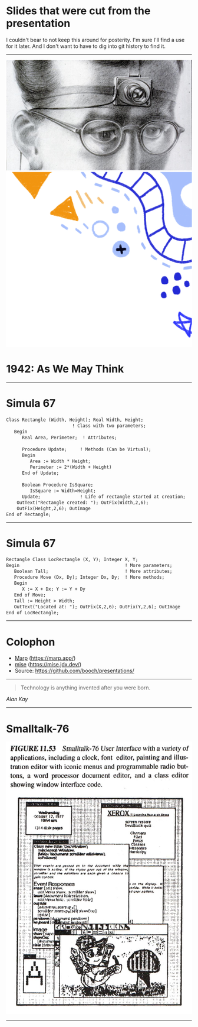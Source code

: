 # Slides that were cut from the presentation

I couldn't bear to not keep this around for posterity.
I'm sure I'll find a use for it later.
And I don't want to have to dig into git history to find it.

---
![bg width:100%](assets/As-We-May-Think-top-drawing.jpg)
![RubyConf 2024 doodle](assets/RubyConf-2024-background-doodle-2.png)
# 1942: As We May Think

<!-- 
- 1945: As We May Think
    - _The Atlantic_ magazine, July 1945
    - Engelbart read it in 1945 and again in 1961
        - Inspired him to design a sort of memex!
        - Wrote "A Conceptual Framework for the Augmentation of Man's Intellect"
            - 1963
- Vannevar Bush
    - Engineer
        - Analog computers
            - Differential equation solvers
    - MIT
        - PhD
        - Dean of Engineering
    - Lots of government science agencies
        - Head of NACA (NASA's predecessor)
        - Organization overseeing Manhattan Project
            - Was in the 2023 Oppenheimer movie
    - Founded Raytheon
- memex (memory expansion)
    - store all of your books, records, and communications
    - desk with microfilm screens
    - supplement memory
    - shared and collective memories
    - associative indexing "trails" of research
- Innovative ideas
    - hypertext
    - personal computers
    - Internet/Web
    - speech recognition
    - online encyclopedias
    - information science/processing/work/society/literacy
    - information overload
- Ted Nelson referred to it when he conceived "hypertext" in 1960
- Primary sources:
    - https://www.theatlantic.com/magazine/archive/1945/07/as-we-may-think/303881/
        - paywalled
    - https://cdn.theatlantic.com/media/archives/1945/07/176-1/132407932.pdf
    - https://www.w3.org/History/1945/vbush/vbush.shtml
    - Abridged version in _Life_ magazine, September 10, 1945
        - https://worrydream.com/refs/Bush_1945_-_As_We_May_Think_(Life_Magazine).pdf
        - Adds some drawings
    - https://dougengelbart.org/pubs/augment-133183-AHI-Vistas.html
- Photo credit: https://www.michaeljkramer.net/wp-content/uploads/2021/09/Bush_The-Memex.jpg
- Photo credit (memex): https://erinkmalone.medium.com/foreseeing-the-future-the-legacy-of-vannevar-bush-c418edc9a4ee
-->

---
# Simula 67

~~~ simula-67
Class Rectangle (Width, Height); Real Width, Height;
                         ! Class with two parameters;
   Begin
      Real Area, Perimeter;  ! Attributes;

      Procedure Update;     ! Methods (Can be Virtual);
      Begin
         Area := Width * Height;
         Perimeter := 2*(Width + Height)
      End of Update;

      Boolean Procedure IsSquare;
         IsSquare := Width=Height;
      Update;               ! Life of rectangle started at creation;
    OutText("Rectangle created: "); OutFix(Width,2,6);
    OutFix(Height,2,6); OutImage
End of Rectangle;
~~~

<!--
- Or perhaps Simula 67 was the first OO language
    - Derived from ALGOL 60
        - Most languages we use today are ancestors of ALGOL 60
- "more" syntax than we see today
- but you can make everything out
    - types
    - instance variables
    - class keyword for user-defined types
    - methods
    - ...
- code source: https://staff.um.edu.mt/jskl1/talk.html
-->

---
# Simula 67

~~~ simula-67
Rectangle Class LocRectangle (X, Y); Integer X, Y;
Begin                                        ! More parameters;
   Boolean Tall;                             ! More attributes;
   Procedure Move (Dx, Dy); Integer Dx, Dy;  ! More methods;
   Begin
      X := X + Dx; Y := Y + Dy
   End of Move;
   Tall := Height > Width;
   OutText("Located at: "); OutFix(X,2,6); OutFix(Y,2,6); OutImage
End of LocRectangle;
~~~

<!--
- but you can make everything out
    - ... subclass inheriting from superclass
        - and adding more instance variables
- Simula 67
    - garbage collection
    - objects were processes
        - actor model
        - coroutines
            - no true parallelism
- code source: https://staff.um.edu.mt/jskl1/talk.html
-->

---

# Colophon

- [Marp](https://marp.app/) (https://marp.app/)
- [mise](https://mise.jdx.dev/) (https://mise.jdx.dev/)
- Source: https://github.com/booch/presentations/

---

> Technology is anything invented after you were born.

<cite>Alan Kay</cite>

<!--
- [read quote]
- TODO: Douglas Adams follow-on quote?
- TODO: There was some point I wanted to make here
-->

---

# Smalltalk-76
![Smalltalk-76 GUI](assets/Smalltalk-76-UI.jpg)

---
